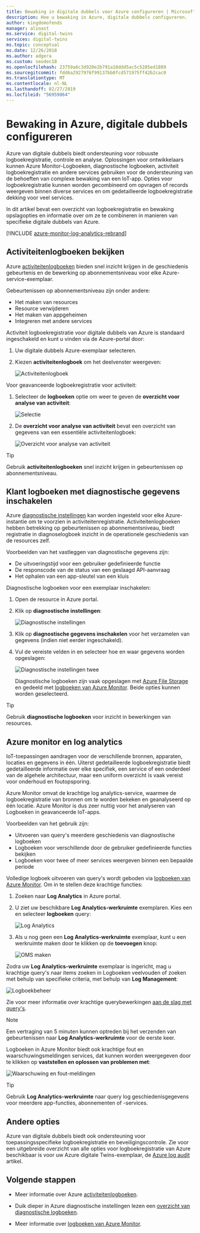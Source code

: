 ```yaml
---
title: Bewaking in digitale dubbels voor Azure configureren | Microsoft Docs
description: Hoe u bewaking in Azure, digitale dubbels configureren.
author: kingdomofends
manager: alinast
ms.service: digital-twins
services: digital-twins
ms.topic: conceptual
ms.date: 12/26/2018
ms.author: adgera
ms.custom: seodec18
ms.openlocfilehash: 23759a6c3d920e2b791a10ddd5ac5c5285ed1889
ms.sourcegitcommit: fdd6a2927976f99137bb0fcd571975ff42b2cac0
ms.translationtype: MT
ms.contentlocale: nl-NL
ms.lasthandoff: 02/27/2019
ms.locfileid: "56959864"
---
```

# <a name="how-to-configure-monitoring-in-azure-digital-twins"></a>Bewaking in Azure, digitale dubbels configureren

Azure van digitale dubbels biedt ondersteuning voor robuuste logboekregistratie, controle en analyse. Oplossingen voor ontwikkelaars kunnen Azure Monitor-Logboeken, diagnostische logboeken, activiteit logboekregistratie en andere services gebruiken voor de ondersteuning van de behoeften van complexe bewaking van een IoT-app. Opties voor logboekregistratie kunnen worden gecombineerd om opvragen of records weergeven binnen diverse services en om gedetailleerde logboekregistratie dekking voor veel services.

In dit artikel bevat een overzicht van logboekregistratie en bewaking opslagopties en informatie over om ze te combineren in manieren van specifieke digitale dubbels van Azure.

[!INCLUDE [azure-monitor-log-analytics-rebrand](../../includes/azure-monitor-log-analytics-rebrand.md)]

## <a name="review-activity-logs"></a>Activiteitenlogboeken bekijken

Azure [activiteitenlogboeken](../azure-monitor/platform/activity-logs-overview.md) bieden snel inzicht krijgen in de geschiedenis gebeurtenis en de bewerking op abonnementsniveau voor elke Azure-service-exemplaar.

Gebeurtenissen op abonnementsniveau zijn onder andere:

* Het maken van resources
* Resource verwijderen
* Het maken van appgeheimen
* Integreren met andere services

Activiteit logboekregistratie voor digitale dubbels van Azure is standaard ingeschakeld en kunt u vinden via de Azure-portal door:

1. Uw digitale dubbels Azure-exemplaar selecteren.
1. Kiezen **activiteitenlogboek** om het deelvenster weergeven:

    ![Activiteitenlogboek][1]

Voor geavanceerde logboekregistratie voor activiteit:

1. Selecteer de **logboeken** optie om weer te geven de **overzicht voor analyse van activiteit**:

    ![Selectie][2]

1. De **overzicht voor analyse van activiteit** bevat een overzicht van gegevens van een essentiële activiteitenlogboek:

    ![Overzicht voor analyse van activiteit][3]

>[!TIP]
>Gebruik **activiteitenlogboeken** snel inzicht krijgen in gebeurtenissen op abonnementsniveau.

## <a name="enable-customer-diagnostic-logs"></a>Klant logboeken met diagnostische gegevens inschakelen

Azure [diagnostische instellingen](../azure-monitor/platform/diagnostic-logs-overview.md) kan worden ingesteld voor elke Azure-instantie om te voorzien in activiteitenregistratie. Activiteitenlogboeken hebben betrekking op gebeurtenissen op abonnementsniveau, biedt registratie in diagnoselogboek inzicht in de operationele geschiedenis van de resources zelf.

Voorbeelden van het vastleggen van diagnostische gegevens zijn:

* De uitvoeringstijd voor een gebruiker gedefinieerde functie
* De responscode van de status van een geslaagd API-aanvraag
* Het ophalen van een app-sleutel van een kluis

Diagnostische logboeken voor een exemplaar inschakelen:

1. Open de resource in Azure portal.
1. Klik op **diagnostische instellingen**:

    ![Diagnostische instellingen][4]

1. Klik op **diagnostische gegevens inschakelen** voor het verzamelen van gegevens (indien niet eerder ingeschakeld).
1. Vul de vereiste velden in en selecteer hoe en waar gegevens worden opgeslagen:

    ![Diagnostische instellingen twee][5]

    Diagnostische logboeken zijn vaak opgeslagen met [Azure File Storage](../storage/files/storage-files-deployment-guide.md) en gedeeld met [logboeken van Azure Monitor](../azure-monitor/log-query/get-started-portal.md). Beide opties kunnen worden geselecteerd.

>[!TIP]
>Gebruik **diagnostische logboeken** voor inzicht in bewerkingen van resources.

## <a name="azure-monitor-and-log-analytics"></a>Azure monitor en log analytics

IoT-toepassingen aandragen voor de verschillende bronnen, apparaten, locaties en gegevens in één. Uiterst gedetailleerde logboekregistratie biedt gedetailleerde informatie over elke specifiek, een service of een onderdeel van de algehele architectuur, maar een uniform overzicht is vaak vereist voor onderhoud en foutopsporing.

Azure Monitor omvat de krachtige log analytics-service, waarmee de logboekregistratie van bronnen om te worden bekeken en geanalyseerd op één locatie. Azure Monitor is dus zeer nuttig voor het analyseren van Logboeken in geavanceerde IoT-apps.

Voorbeelden van het gebruik zijn:

* Uitvoeren van query's meerdere geschiedenis van diagnostische logboeken
* Logboeken voor verschillende door de gebruiker gedefinieerde functies bekijken
* Logboeken voor twee of meer services weergeven binnen een bepaalde periode

Volledige logboek uitvoeren van query's wordt geboden via [logboeken van Azure Monitor](../azure-monitor/log-query/log-query-overview.md). Om in te stellen deze krachtige functies:

1. Zoeken naar **Log Analytics** in Azure portal.
1. U ziet uw beschikbare **Log Analytics-werkruimte** exemplaren. Kies een en selecteer **logboeken** query:

    ![Log Analytics][6]

1. Als u nog geen een **Log Analytics-werkruimte** exemplaar, kunt u een werkruimte maken door te klikken op de **toevoegen** knop:

    ![OMS maken][7]

Zodra uw **Log Analytics-werkruimte** exemplaar is ingericht, mag u krachtige query's naar items zoeken in Logboeken veelvouden of zoeken met behulp van specifieke criteria, met behulp van **Log Management**:

   ![Logboekbeheer][8]

Zie voor meer informatie over krachtige querybewerkingen [aan de slag met query's](../azure-monitor/log-query/get-started-queries.md).

> [!NOTE]
> Een vertraging van 5 minuten kunnen optreden bij het verzenden van gebeurtenissen naar **Log Analytics-werkruimte** voor de eerste keer.

Logboeken in Azure Monitor biedt ook krachtige fout en waarschuwingsmeldingen services, dat kunnen worden weergegeven door te klikken op **vaststellen en oplossen van problemen met**:

   ![Waarschuwing en fout-meldingen][9]

>[!TIP]
>Gebruik **Log Analytics-werkruimte** naar query log geschiedenisgegevens voor meerdere app-functies, abonnementen of -services.

## <a name="other-options"></a>Andere opties

Azure van digitale dubbels biedt ook ondersteuning voor toepassingsspecifieke logboekregistratie en beveiligingscontrole. Zie voor een uitgebreide overzicht van alle opties voor logboekregistratie van Azure beschikbaar is voor uw Azure digitale Twins-exemplaar, de [Azure log audit](../security/azure-log-audit.md) artikel.

## <a name="next-steps"></a>Volgende stappen

- Meer informatie over Azure [activiteitenlogboeken](../azure-monitor/platform/activity-logs-overview.md).

- Duik dieper in Azure diagnostische instellingen lezen een [overzicht van diagnostische logboeken](../azure-monitor/platform/diagnostic-logs-overview.md).

- Meer informatie over [logboeken van Azure Monitor](../azure-monitor/log-query/get-started-portal.md).

<!-- Images -->
[1]: media/how-to-configure-monitoring/activity-log.png
[2]: media/how-to-configure-monitoring/activity-log-select.png
[3]: media/how-to-configure-monitoring/log-analytics-overview.png
[4]: media/how-to-configure-monitoring/diagnostic-settings-one.png
[5]: media/how-to-configure-monitoring/diagnostic-settings-two.png
[6]: media/how-to-configure-monitoring/log-analytics.png
[7]: media/how-to-configure-monitoring/log-analytics-oms.png
[8]: media/how-to-configure-monitoring/log-analytics-management.png
[9]: media/how-to-configure-monitoring/log-analytics-notifications.png
